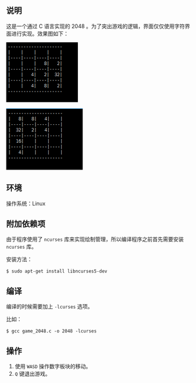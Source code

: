 ## 说明
这是一个通过 C 语言实现的 2048 。为了突出游戏的逻辑，界面仅仅使用字符界面进行实现。效果图如下：

![](./1.png)

![](./2.png)

## 环境

操作系统：Linux

## 附加依赖项

由于程序使用了 `ncurses` 库来实现绘制管理，所以编译程序之前首先需要安装 `ncurses` 库。

安装方法：

```shell
$ sudo apt-get install libncurses5-dev
```

## 编译

编译的时候需要加上 `-lcurses` 选项。

比如：
```shell
$ gcc game_2048.c -o 2048 -lcurses
```

## 操作

1. 使用 `WASD` 操作数字板块的移动。
2. `Q` 键退出游戏。